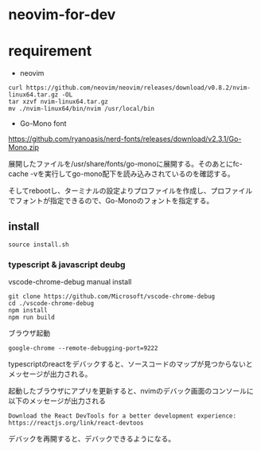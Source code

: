 # neovim-for-dev

# requirement

* neovim

```
curl https://github.com/neovim/neovim/releases/download/v0.8.2/nvim-linux64.tar.gz -OL
tar xzvf nvim-linux64.tar.gz
mv ./nvim-linux64/bin/nvim /usr/local/bin
```

* Go-Mono font

https://github.com/ryanoasis/nerd-fonts/releases/download/v2.3.1/Go-Mono.zip

展開したファイルを/usr/share/fonts/go-monoに展開する。そのあとにfc-cache -vを実行してgo-mono配下を読み込みされているのを確認する。

そしてrebootし、ターミナルの設定よりプロファイルを作成し、プロファイルでフォントが指定できるので、Go-Monoのフォントを指定する。


## install 

```
source install.sh
```


### typescript & javascript deubg

vscode-chrome-debug manual install

```
git clone https://github.com/Microsoft/vscode-chrome-debug
cd ./vscode-chrome-debug
npm install
npm run build
```

ブラウザ起動

```
google-chrome --remote-debugging-port=9222
```

typescriptのreactをデバックすると、ソースコードのマップが見つからないとメッセージが出力される。

起動したブラウザにアプリを更新すると、nvimのデバック画面のコンソールに以下のメッセージが出力される

```
Download the React DevTools for a better development experience: https://reactjs.org/link/react-devtoos
```

デバックを再開すると、デバックできるようになる。


